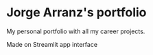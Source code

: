 # Jorge Arranz's portfolio
My personal portfolio with all my career projects.

Made on Streamlit app interface
